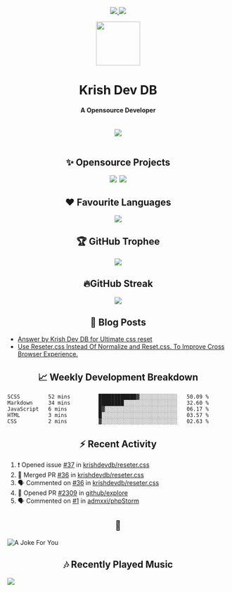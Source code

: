 <div align="center">
<p>
<a href="#projects">
<img src="https://img.shields.io/github/stars/krishdevdb?affiliations=OWNER%2CCOLLABORATOR&logo=github&style=for-the-badge&label=Star">
</a>
<a href="https://github.com/krishdevdb?tab=followers">
<img src="https://img.shields.io/github/followers/krishdevdb?logo=github&style=for-the-badge"></a>
</p>
<img height="100px" width="100px" src="https://github.com/krishdevdb/krishdevdb/raw/master/images/avatar.png">
<br>
<h1>Krish Dev DB</h1>
<h4>A Opensource Developer</h4>
<br>
</div>
<div align="center">
<img src="https://github-readme-stats.vercel.app/api?username=krishdevdb&show_icons=true&count_private=true">
<br>
</div>

<div align="center">
<br>
<h2 id="projects"> ✨ Opensource Projects</h2>
<a href="https://github.com/krishdevdb/reseter.css"><img src="https://github-readme-stats.vercel.app/api/pin/?username=krishdevdb&repo=reseter.css&show_icons=true&count_private=true&layout=compact"></a>&#8198;
<a href="https://github.com/krishdevdb/readme-template"><img src="https://github-readme-stats.vercel.app/api/pin/?username=krishdevdb&repo=readme-template&show_icons=true&count_private=true&layout=compact"></a>
<br>
</div>

<div align="center">
<h2 id="languages"> ❤ Favourite Languages </h2>
<img src="https://github-readme-stats.vercel.app/api/top-langs/?username=krishdevdb&show_icons=true&count_private=true&layout=compact">
</div>

<div align="center">
<h2 id="trophee">🏆 GitHub Trophee</h2>
<img src="https://github-profile-trophy.vercel.app/?username=krishdevdb&row=1&no-frame=true">
<br>
</div>

<div align="center">
<h2 id="streak">🔥GitHub Streak</h2>
<img src="https://github-readme-streak-stats.herokuapp.com/?user=krishdevdb">
<br>
</div>


<h2 align="center" id="posts"> 📕 Blog Posts </h2>

<!-- BLOG-POSTS:START -->
- [Answer by Krish Dev DB for Ultimate css reset](https://stackoverflow.com/questions/48488800/ultimate-css-reset/67331930#67331930)
- [Use Reseter.css Instead Of Normalize and Reset.css. To Improve Cross Browser Experience.](https://dev.to/krishdevdb/use-reseter-css-instead-of-normalize-and-reset-css-to-improve-cross-browser-experience-13gn)
<!-- BLOG-POSTS:END -->

<h2 align="center" id="breakdown"> 📈 Weekly Development Breakdown </h2>

<!--START_SECTION:waka-->
```text
SCSS         52 mins         ████████████▓░░░░░░░░░░░░   50.09 % 
Markdown     34 mins         ████████░░░░░░░░░░░░░░░░░   32.60 % 
JavaScript   6 mins          █▓░░░░░░░░░░░░░░░░░░░░░░░   06.17 % 
HTML         3 mins          █░░░░░░░░░░░░░░░░░░░░░░░░   03.57 % 
CSS          2 mins          ▓░░░░░░░░░░░░░░░░░░░░░░░░   02.63 % 
```
<!--END_SECTION:waka-->

<h2 align="center" id="activity"> ⚡ Recent Activity </h2>

<!--START_SECTION:activity-->
1. ❗️ Opened issue [#37](https://github.com/krishdevdb/reseter.css/issues/37) in [krishdevdb/reseter.css](https://github.com/krishdevdb/reseter.css)
2. 🎉 Merged PR [#36](https://github.com/krishdevdb/reseter.css/pull/36) in [krishdevdb/reseter.css](https://github.com/krishdevdb/reseter.css)
3. 🗣 Commented on [#36](https://github.com/krishdevdb/reseter.css/issues/36) in [krishdevdb/reseter.css](https://github.com/krishdevdb/reseter.css)
4. 💪 Opened PR [#2309](https://github.com/github/explore/pull/2309) in [github/explore](https://github.com/github/explore)
5. 🗣 Commented on [#1](https://github.com/admxxi/phpStorm/issues/1) in [admxxi/phpStorm](https://github.com/admxxi/phpStorm)
<!--END_SECTION:activity-->

<h2 align="center" id="joke">🤣</h2>

<img align="center" alt="A Joke For You" src="https://readme-jokes.vercel.app/api">

<h2 align="center" id="music"> 🎶 Recently Played Music </h2>

<a href="https://spotify-github-profile.vercel.app/api/view.svg?uid=s5rojvf8u4ywr2pap5s9es1bg&redirect=true"><img align="center" src="https://spotify-github-profile.vercel.app/api/view.svg?uid=s5rojvf8u4ywr2pap5s9es1bg&cover_image=true&theme=compact"></a>
